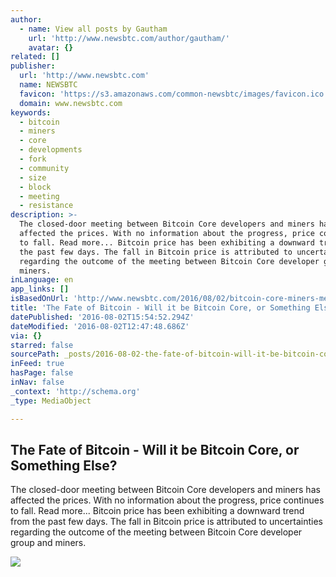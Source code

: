 ```yaml
---
author:
  - name: View all posts by Gautham
    url: 'http://www.newsbtc.com/author/gautham/'
    avatar: {}
related: []
publisher:
  url: 'http://www.newsbtc.com'
  name: NEWSBTC
  favicon: 'https://s3.amazonaws.com/common-newsbtc/images/favicon.ico'
  domain: www.newsbtc.com
keywords:
  - bitcoin
  - miners
  - core
  - developments
  - fork
  - community
  - size
  - block
  - meeting
  - resistance
description: >-
  The closed-door meeting between Bitcoin Core developers and miners has
  affected the prices. With no information about the progress, price continues
  to fall. Read more... Bitcoin price has been exhibiting a downward trend from
  the past few days. The fall in Bitcoin price is attributed to uncertainties
  regarding the outcome of the meeting between Bitcoin Core developer group and
  miners.
inLanguage: en
app_links: []
isBasedOnUrl: 'http://www.newsbtc.com/2016/08/02/bitcoin-core-miners-meet-price-drops/'
title: 'The Fate of Bitcoin - Will it be Bitcoin Core, or Something Else?'
datePublished: '2016-08-02T15:54:52.294Z'
dateModified: '2016-08-02T12:47:48.686Z'
via: {}
starred: false
sourcePath: _posts/2016-08-02-the-fate-of-bitcoin-will-it-be-bitcoin-core-or-something.md
inFeed: true
hasPage: false
inNav: false
_context: 'http://schema.org'
_type: MediaObject

---
```

<article style=""><h1>The Fate of Bitcoin - Will it be Bitcoin Core, or Something Else?</h1><p>The closed-door meeting between Bitcoin Core developers and miners has affected the prices. With no information about the progress, price continues to fall. Read more... Bitcoin price has been exhibiting a downward trend from the past few days. The fall in Bitcoin price is attributed to uncertainties regarding the outcome of the meeting between Bitcoin Core developer group and miners.</p><img src="http://s3.amazonaws.com/main-newsbtc-images/2016/08/02131609/miner.jpg" /></article>
